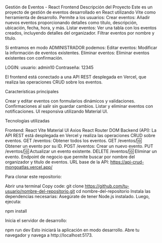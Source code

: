 Gestión de Eventos - React Frontend
     Descripción del Proyecto
Este es un proyecto de gestión de eventos desarrollado en React utilizando Vite como herramienta de desarrollo. Permite a los usuarios:
Crear eventos: Añadir nuevos eventos proporcionando detalles como título, descripción, ubicación, fecha, hora, y más.
Listar eventos: Ver una tabla con los eventos creados, incluyendo detalles del organizador.
Filtrar eventos por nombre y titulo.

Si entramos en modo ADMINISTRADOR podemos:
Editar eventos: Modificar la información de eventos existentes.
Eliminar eventos: Eliminar eventos existentes con confirmación.


LOGIN: 
usuario: admin10
Contraseña: 12345


El frontend está conectado a una API REST desplegada en Vercel, que realiza las operaciones CRUD sobre los eventos.

Características principales

Crear y editar eventos con formularios dinámicos y validaciones.
Confirmaciones al salir sin guardar cambios.
Listar y eliminar eventos con notificaciones.
UI responsiva utilizando Material UI.

Tecnologías utilizadas

Frontend:
React
Vite
Material UI
Axios
React Router DOM
Backend (API):
La API REST está desplegada en Vercel y realiza las operaciones CRUD sobre eventos.
GET /eventos: Obtener todos los eventos.
GET /eventos/:id: Obtener un evento por su ID.
POST /eventos: Crear un nuevo evento.
PUT /eventos/:id: Actualizar un evento existente.
DELETE /eventos/:id: Eliminar un evento.
Endpoint de negocio que permite buscar por nombre del organizador y titulo de eventos.
URL base de la API:
https://api-crud-mongoatlas.vercel.app/

Para clonar este repositorio:

Abrir una terminal
Copy code:
git clone https://github.com/tu-usuario/nombre-del-repositorio.git
cd nombre-del-repositorio
Instala las dependencias necesarias: Asegúrate de tener Node.js instalado. Luego, ejecuta:

npm install

Inicia el servidor de desarrollo:

npm run dev
Esto iniciará la aplicación en modo desarrollo. Abre tu navegador y navega a http://localhost:5173.

   
